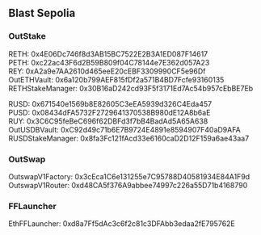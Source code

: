 ## Blast Sepolia

### OutStake

RETH: 0x4E06Dc746f8d3AB15BC7522E2B3A1ED087F14617  
PETH: 0xc22ac43F6d2B59B809f04C78144e7E362d057A23  
REY: 0xA2a9e7AA2610d465eeE20cEBF3309990CF5e96Df  
OutETHVault: 0x6a120b799AEF815fDf2a571B4BD7Fcfe93160135  
RETHStakeManager: 0x30B16aD242cd93F5f3171Ed7Ac54b957cEbBE7Eb

RUSD: 0x671540e1569b8E82605C3eEA5939d326C4Eda457  
PUSD: 0x08434dFA5732F2729641370538B980dE12A8b6aE  
RUY: 0x3C6C95feBeC696f62DBFd3f7bB4BadAd5A65A638  
OutUSDBVault: 0xC92d49c71b6E7B9724E4891e8594907F40aD9AFA  
RUSDStakeManager: 0x8fa3Fc121fAcd33e6160caD2D12F159a6ae43aa7

### OutSwap

OutswapV1Factory: 0x3cEca1C6e131255e7C95788D40581934E84A1F9d  
OutswapV1Router: 0xd48CA5f376A9abbee74997c226a55D71b4168790

### FFLauncher

EthFFLauncher: 0xd8a7Ff5dAc3c6f2c81c3DFAbb3edaa2fE795762E
